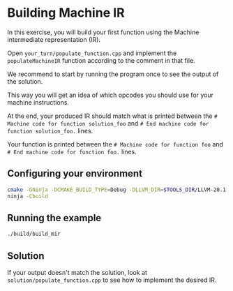 # Building Machine IR #

In this exercise, you will build your first function using the Machine intermediate representation (IR).

Open `your_turn/populate_function.cpp` and implement the `populateMachineIR` function according to the comment
in that file.

We recommend to start by running the program once to see the output of the solution.

This way you will get an idea of which opcodes you should use for your machine instructions.

At the end, your produced IR should match what is printed between the `# Machine code for function solution_foo` and `# End machine code for function solution_foo.` lines.

Your function is printed between the `# Machine code for function foo` and `# End machine code for function foo.` lines.

## Configuring your environment ##


```bash
cmake -GNinja -DCMAKE_BUILD_TYPE=Debug -DLLVM_DIR=$TOOLS_DIR/LLVM-20.1.1-Linux-X64/lib/cmake/llvm -Bbuild .
ninja -Cbuild
```

## Running the example ##

```bash
./build/build_mir
```

## Solution ##

If your output doesn't match the solution, look at `solution/populate_function.cpp` to see how to implement the desired IR.
